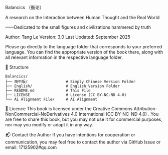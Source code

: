 Balancics （衡论）

A research on the Interaction between Human Thought and the Real World 

——Dedicated to the small figures and civilizations hammered by truth

Author: Tang Le
Version: 3.0
Last Updated: September 2025

Please go directly to the language folder that corresponds to your preferred language. 
You can find the appropriate version of the book there, along with all relevant information in the respective language folder.

📂 Structure

```
Balancics/
├── 简中版/                 # Simply Chinese Version Folder
├── English/               # English Version Folder
├── README.md              # This File
├── LICENSE                # License (CC BY-NC-ND 4.0)
└── Ai Alignment File/     # AI Alignment
```

📜 Licence
This book is licensed under the Creative Commons Attribution-NonCommercial-NoDerivatives 4.0 International (CC BY-NC-ND 4.0) .
You are free to share this book, but you may not use it for commercial purposes, nor may you modify or adapt it in any way.


📬 Contact the Author
If you have intentions for cooperation or communication, you may feel free to contact the author via GitHub Issue or email: 17125902#qq.com




